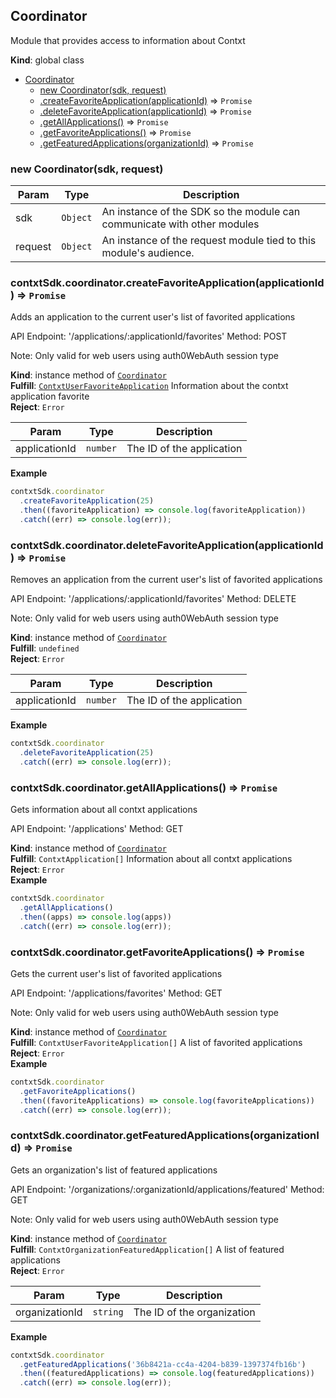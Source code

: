 <a name="Coordinator"></a>

## Coordinator
Module that provides access to information about Contxt

**Kind**: global class  

* [Coordinator](#Coordinator)
    * [new Coordinator(sdk, request)](#new_Coordinator_new)
    * [.createFavoriteApplication(applicationId)](#Coordinator+createFavoriteApplication) ⇒ <code>Promise</code>
    * [.deleteFavoriteApplication(applicationId)](#Coordinator+deleteFavoriteApplication) ⇒ <code>Promise</code>
    * [.getAllApplications()](#Coordinator+getAllApplications) ⇒ <code>Promise</code>
    * [.getFavoriteApplications()](#Coordinator+getFavoriteApplications) ⇒ <code>Promise</code>
    * [.getFeaturedApplications(organizationId)](#Coordinator+getFeaturedApplications) ⇒ <code>Promise</code>

<a name="new_Coordinator_new"></a>

### new Coordinator(sdk, request)

| Param | Type | Description |
| --- | --- | --- |
| sdk | <code>Object</code> | An instance of the SDK so the module can communicate with other modules |
| request | <code>Object</code> | An instance of the request module tied to this module's audience. |

<a name="Coordinator+createFavoriteApplication"></a>

### contxtSdk.coordinator.createFavoriteApplication(applicationId) ⇒ <code>Promise</code>
Adds an application to the current user's list of favorited applications

API Endpoint: '/applications/:applicationId/favorites'
Method: POST

Note: Only valid for web users using auth0WebAuth session type

**Kind**: instance method of [<code>Coordinator</code>](#Coordinator)  
**Fulfill**: [<code>ContxtUserFavoriteApplication</code>](./Typedefs.md#ContxtUserFavoriteApplication) Information about the contxt application favorite  
**Reject**: <code>Error</code>  

| Param | Type | Description |
| --- | --- | --- |
| applicationId | <code>number</code> | The ID of the application |

**Example**  
```js
contxtSdk.coordinator
  .createFavoriteApplication(25)
  .then((favoriteApplication) => console.log(favoriteApplication))
  .catch((err) => console.log(err));
```
<a name="Coordinator+deleteFavoriteApplication"></a>

### contxtSdk.coordinator.deleteFavoriteApplication(applicationId) ⇒ <code>Promise</code>
Removes an application from the current user's list of favorited applications

API Endpoint: '/applications/:applicationId/favorites'
Method: DELETE

Note: Only valid for web users using auth0WebAuth session type

**Kind**: instance method of [<code>Coordinator</code>](#Coordinator)  
**Fulfill**: <code>undefined</code>  
**Reject**: <code>Error</code>  

| Param | Type | Description |
| --- | --- | --- |
| applicationId | <code>number</code> | The ID of the application |

**Example**  
```js
contxtSdk.coordinator
  .deleteFavoriteApplication(25)
  .catch((err) => console.log(err));
```
<a name="Coordinator+getAllApplications"></a>

### contxtSdk.coordinator.getAllApplications() ⇒ <code>Promise</code>
Gets information about all contxt applications

API Endpoint: '/applications'
Method: GET

**Kind**: instance method of [<code>Coordinator</code>](#Coordinator)  
**Fulfill**: <code>ContxtApplication[]</code> Information about all contxt applications  
**Reject**: <code>Error</code>  
**Example**  
```js
contxtSdk.coordinator
  .getAllApplications()
  .then((apps) => console.log(apps))
  .catch((err) => console.log(err));
```
<a name="Coordinator+getFavoriteApplications"></a>

### contxtSdk.coordinator.getFavoriteApplications() ⇒ <code>Promise</code>
Gets the current user's list of favorited applications

API Endpoint: '/applications/favorites'
Method: GET

Note: Only valid for web users using auth0WebAuth session type

**Kind**: instance method of [<code>Coordinator</code>](#Coordinator)  
**Fulfill**: <code>ContxtUserFavoriteApplication[]</code> A list of favorited applications  
**Reject**: <code>Error</code>  
**Example**  
```js
contxtSdk.coordinator
  .getFavoriteApplications()
  .then((favoriteApplications) => console.log(favoriteApplications))
  .catch((err) => console.log(err));
```
<a name="Coordinator+getFeaturedApplications"></a>

### contxtSdk.coordinator.getFeaturedApplications(organizationId) ⇒ <code>Promise</code>
Gets an organization's list of featured applications

API Endpoint: '/organizations/:organizationId/applications/featured'
Method: GET

Note: Only valid for web users using auth0WebAuth session type

**Kind**: instance method of [<code>Coordinator</code>](#Coordinator)  
**Fulfill**: <code>ContxtOrganizationFeaturedApplication[]</code> A list of featured applications  
**Reject**: <code>Error</code>  

| Param | Type | Description |
| --- | --- | --- |
| organizationId | <code>string</code> | The ID of the organization |

**Example**  
```js
contxtSdk.coordinator
  .getFeaturedApplications('36b8421a-cc4a-4204-b839-1397374fb16b')
  .then((featuredApplications) => console.log(featuredApplications))
  .catch((err) => console.log(err));
```
